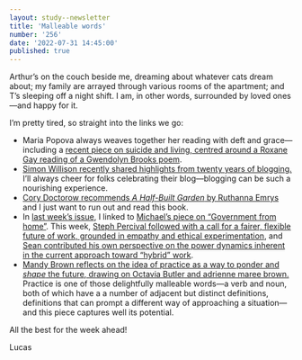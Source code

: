 ```yaml
---
layout: study--newsletter
title: 'Malleable words'
number: '256'
date: '2022-07-31 14:45:00'
published: true
---
```


Arthur’s on the couch beside me, dreaming about whatever cats dream about; my family are arrayed through various rooms of the apartment; and T’s sleeping off a night shift. I am, in other words, surrounded by loved ones—and happy for it.

I’m pretty tired, so straight into the links we go:

- Maria Popova always weaves together her reading with deft and grace—including a [recent piece on suicide and living, centred around a Roxane Gay reading of a Gwendolyn Brooks poem](https://www.themarginalian.org/2022/07/22/to-the-young-who-want-to-die-gwendolyn-brooks/).
- [Simon Willison recently shared highlights from twenty years of blogging.](https://simonwillison.net/2022/Jun/12/twenty-years/) I’ll always cheer for folks celebrating their blog—blogging can be such a nourishing experience.
- [Cory Doctorow recommends _A Half-Built Garden_ by Ruthanna Emrys](https://pluralistic.net/2022/07/26/aislands/#dead-ringers) and I just want to run out and read this book.
- In [last week’s issue](https://lucascherkewski.com/hit-and-miss/255-welcome-party-pal/), I linked to [Michael’s piece on “Government from home”](https://medium.com/@supergovernance/government-from-home-576e673b8a03). This week, [Steph Percival followed with a call for a fairer, flexible future of work, grounded in empathy and ethical experimentation](https://medium.com/@stephpercivalwashere/the-future-of-work-a-shared-future-72ea194a82fb), and [Sean contributed his own perspective on the power dynamics inherent in the current approach toward “hybrid” work](https://sboots.ca/2022/07/30/worth-reading-government-from-home-a-shared-future-of-work/).
- [Mandy Brown reflects on the idea of practice as a way to ponder and _shape_ the future, drawing on Octavia Butler and adrienne maree brown.](https://aworkinglibrary.com/writing/practice-the-future) Practice is one of those delightfully malleable words—a verb and noun, both of which have a a number of adjacent but distinct definitions, definitions that can prompt a different way of approaching a situation—and this piece captures well its potential.

All the best for the week ahead!

Lucas